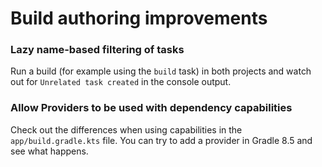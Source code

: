 # Build authoring improvements

### Lazy name-based filtering of tasks

Run a build (for example using the `build` task) in both projects and watch out for `Unrelated task created` in the console output.

### Allow Providers to be used with dependency capabilities

Check out the differences when using capabilities in the `app/build.gradle.kts` file. You can try to add a provider in Gradle 8.5 and see what happens.